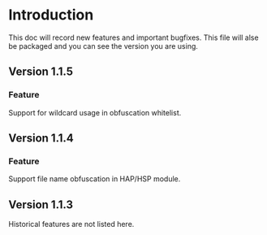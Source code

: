 # Introduction
This doc will record new features and important bugfixes. This file will alse be packaged and you can see the version you are using.

## Version 1.1.5

### Feature
Support for wildcard usage in obfuscation whitelist.

## Version 1.1.4

### Feature
Support file name obfuscation in HAP/HSP module.

## Version 1.1.3 
Historical features are not listed here.